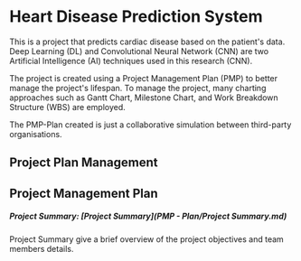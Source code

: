 # Heart Disease Prediction System

This is a project that predicts cardiac disease based on the patient's data. Deep Learning (DL) and Convolutional Neural Network (CNN) are two Artificial Intelligence (AI) techniques used in this research (CNN).

The project is created using a Project Management Plan (PMP) to better manage the project's lifespan. To manage the project, many charting approaches such as Gantt Chart, Milestone Chart, and Work Breakdown Structure (WBS) are employed.

The PMP-Plan created is just a collaborative simulation between third-party organisations.

## Project Plan Management

## Project Management Plan
##### Project Summary: [Project Summary](PMP - Plan/Project Summary.md)
Project Summary give a brief overview of the project objectives and team members details. 
